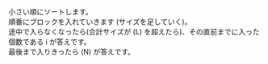 小さい順にソートします。  
順番にブロックを入れていきます (サイズを足していく)。  
途中で入らなくなったら(合計サイズが \(L\) を超えたら)、その直前までに入った個数である i が答えです。  
最後まで入りきったら \(N\) が答えです。